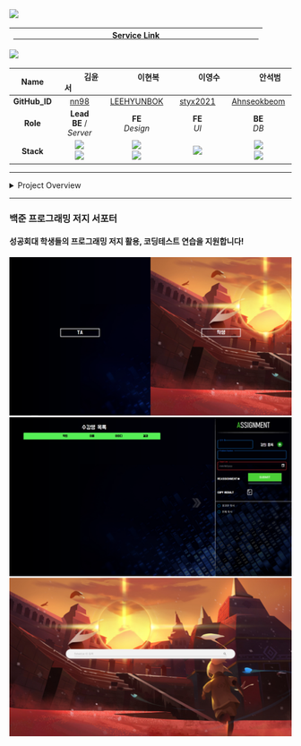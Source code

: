 <a href="https://sol-skhu.vercel.app/">
<img src="img/TitleBar01.png">
<div style="text-align: center;"> 

| &nbsp;&nbsp;&nbsp;&nbsp;&nbsp;&nbsp;&nbsp;&nbsp;&nbsp;&nbsp;&nbsp;&nbsp;&nbsp;&nbsp;&nbsp;&nbsp;&nbsp;&nbsp;&nbsp;&nbsp;&nbsp;&nbsp;&nbsp;&nbsp;&nbsp;&nbsp;&nbsp;&nbsp;&nbsp;&nbsp;&nbsp;&nbsp;&nbsp;&nbsp;&nbsp;&nbsp;&nbsp;&nbsp;&nbsp;&nbsp;&nbsp;&nbsp;&nbsp;&nbsp;&nbsp;&nbsp; Service Link &nbsp;&nbsp;&nbsp;&nbsp;&nbsp;&nbsp;&nbsp;&nbsp;&nbsp;&nbsp;&nbsp;&nbsp;&nbsp;&nbsp;&nbsp;&nbsp;&nbsp;&nbsp;&nbsp;&nbsp;&nbsp;&nbsp;&nbsp;&nbsp;&nbsp;&nbsp;&nbsp;&nbsp;&nbsp;&nbsp;&nbsp;&nbsp;&nbsp;&nbsp;&nbsp;&nbsp;&nbsp;&nbsp;&nbsp;&nbsp;&nbsp;&nbsp;&nbsp;&nbsp;&nbsp;&nbsp; |
|:--------------------------------------------------------------------------------------------------------------------------------------------------------------------------------------------------------------------------------------------------------------------------------------------------------------------------------------------------------------------------------------------------------------------------------------------------------------------------------------------------------------------------------------------------------------------------------------:|

</div>
</a>
<img src="img/Member.png">

<div style="text-align: center;">

|   **Name**    |                                          &nbsp;&nbsp;&nbsp;&nbsp;&nbsp;&nbsp;&nbsp;&nbsp;&nbsp;&nbsp; 김윤서 &nbsp;&nbsp;&nbsp;&nbsp;&nbsp;&nbsp;&nbsp;&nbsp;&nbsp;&nbsp;                                          |                                      &nbsp;&nbsp;&nbsp;&nbsp;&nbsp;&nbsp;&nbsp;&nbsp;&nbsp;&nbsp; 이현복 &nbsp;&nbsp;&nbsp;&nbsp;&nbsp;&nbsp;&nbsp;&nbsp;&nbsp;&nbsp;                                       | &nbsp;&nbsp;&nbsp;&nbsp;&nbsp;&nbsp;&nbsp;&nbsp;&nbsp;&nbsp; 이영수 &nbsp;&nbsp;&nbsp;&nbsp;&nbsp;&nbsp;&nbsp;&nbsp;&nbsp;&nbsp; |                                  &nbsp;&nbsp;&nbsp;&nbsp;&nbsp;&nbsp;&nbsp;&nbsp;&nbsp;&nbsp; 안석범 &nbsp;&nbsp;&nbsp;&nbsp;&nbsp;&nbsp;&nbsp;&nbsp;&nbsp;&nbsp;                                   |
|:-------------:|:---------------------------------------------------------------------------------------------------------------------------------------------------------------------------------------------------------------:|:--------------------------------------------------------------------------------------------------------------------------------------------------------------------------------------------------------:|:-----------------------------------------------------------------------------------------------------------------------------:|:------------------------------------------------------------------------------------------------------------------------------------------------------------------------------------------------:|
| **GitHub_ID** |                                                                                         [nn98](https://github.com/nn98)                                                                                         |                                                                               [LEEHYUNBOK](https://github.com/LEEHYUNBOK)                                                                                |                                            [styx2021](https://github.com/styx2021)                                            |                                                                          [Ahnseokbeom](https://github.com/Ahnseokbeom)                                                                           |
|   **Role**    |                                                                                         **Lead** <br> __BE__ / _Server_                                                                                         |                                                                                           __FE__ <br> _Design_                                                                                           |                                                       __FE__ <br> _UI_                                                        |                                                                                         __BE__ <br> _DB_                                                                                         |
|   **Stack**   | <img src="https://img.shields.io/badge/Node.js-339933?style=platic&logo=node.js&logoColor=white"/> <br> <img src="https://img.shields.io/badge/Oracle Cloude-F80000?style=platic&logo=oracle&logoColor=white"/> | <img src="https://img.shields.io/badge/React.js-61DAFB?style=platic&logo=react&logoColor=white"/> <br> <img src="https://img.shields.io/badge/CSS3-1572B6?style=flat-square&logo=CSS3&logoColor=white"/> |               <img src="https://img.shields.io/badge/React.js-61DAFB?style=platic&logo=react&logoColor=white"/>               | <img src="https://img.shields.io/badge/JAVA-007396?style=platic&logo=Joplin&logoColor=white"/><br><img src="https://img.shields.io/badge/MySQL-4479A1?style=platic&logo=MySQL&logoColor=white"/> |

</div>

* * * 

<details><summary>Project Overview</summary>

<hr>
  <img src="img/Presentation000.png" width="640" height="360">
  <img src="img/Presentation001.png" width="640" height="360">
  <img src="img/Presentation002.png" width="640" height="360">
  <img src="img/Presentation003.png" width="640" height="360">
  <img src="img/Presentation004.png" width="640" height="360">
  <img src="img/Presentation005.png" width="640" height="360">
  <img src="img/Presentation006.png" width="640" height="360">
  <img src="img/Presentation007.png" width="640" height="360">
  <img src="img/Presentation008.png" width="640" height="360">
  <img src="img/Presentation009.png" width="640" height="360">

</details>

<hr>

### 백준 프로그래밍 저지 서포터

#### 성공회대 학생들의 프로그래밍 저지 활용, 코딩테스트 연습을 지원합니다!

<img src="img/Cut-Front.png">
<br />
<img src="img/Cut-Assign.png">
<br />
<img src="img/Cut-Student.png">
<br />
